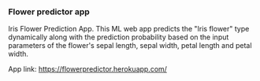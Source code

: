 ### Flower predictor app
Iris Flower Prediction App. 
This ML web app predicts the "Iris flower" type dynamically along with the prediction probability based on the input parameters of the flower's sepal length, sepal width, petal length and petal width. 



App link: https://flowerpredictor.herokuapp.com/
